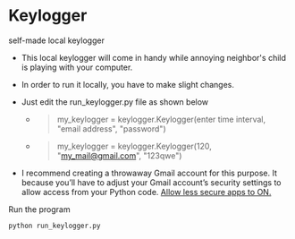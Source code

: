 # Keylogger
self-made local keylogger

* This local keylogger will come in handy while annoying neighbor's child is playing with your computer. 
* In order to run it locally, you have to make slight changes.

* Just edit the run_keylogger.py file as shown below
    * > my_keylogger = keylogger.Keylogger(enter time interval, "email address", "password")
    * > my_keylogger = keylogger.Keylogger(120, "my_mail@gmail.com", "123qwe")

* I recommend creating a throwaway Gmail account for this purpose. It because you’ll have to adjust your Gmail account’s security settings to allow access from your Python code. [Allow less secure apps to ON.](https://myaccount.google.com/lesssecureapps)

Run the program
```
python run_keylogger.py
```
